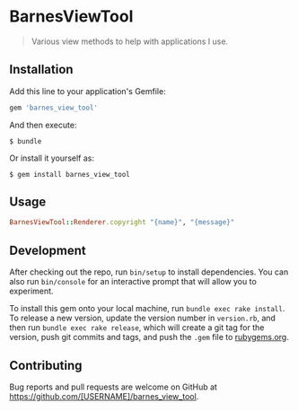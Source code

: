 # BarnesViewTool

> Various view methods to help with applications I use.

## Installation

Add this line to your application's Gemfile:

```ruby
gem 'barnes_view_tool'
```

And then execute:

    $ bundle

Or install it yourself as:

    $ gem install barnes_view_tool

## Usage

```ruby
BarnesViewTool::Renderer.copyright "{name}", "{message}"
```

## Development

After checking out the repo, run `bin/setup` to install dependencies. You can also run `bin/console` for an interactive prompt that will allow you to experiment.

To install this gem onto your local machine, run `bundle exec rake install`. To release a new version, update the version number in `version.rb`, and then run `bundle exec rake release`, which will create a git tag for the version, push git commits and tags, and push the `.gem` file to [rubygems.org](https://rubygems.org).

## Contributing

Bug reports and pull requests are welcome on GitHub at https://github.com/[USERNAME]/barnes_view_tool.
